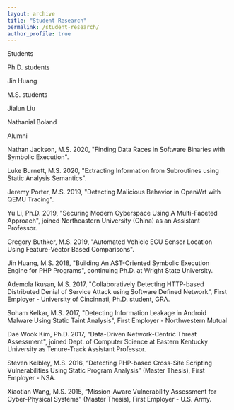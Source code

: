 ```yaml
---
layout: archive
title: "Student Research"
permalink: /student-research/
author_profile: true
---
```


Students

Ph.D. students

Jin Huang

M.S. students

Jialun Liu

Nathanial Boland

Alumni

Nathan Jackson, M.S. 2020, "Finding Data Races in Software Binaries with Symbolic Execution". 

Luke Burnett, M.S. 2020, "Extracting Information from Subroutines using Static Analysis Semantics".

Jeremy Porter, M.S. 2019, "Detecting Malicious Behavior in OpenWrt with QEMU Tracing".

Yu Li, Ph.D. 2019, "Securing Modern Cyberspace Using A Multi-Faceted Approach", joined Northeastern University (China) as an Assistant Professor. 

Gregory Buthker, M.S. 2019, "Automated Vehicle ECU Sensor Location Using Feature-Vector Based Comparisons".

Jin Huang, M.S. 2018, "Building An AST-Oriented Symbolic Execution Engine for PHP Programs", continuing Ph.D. at Wright State University.

Ademola Ikusan, M.S. 2017, "Collaboratively Detecting HTTP-based Distributed Denial of Service Attack using Software Defined Network", First Employer - University of Cincinnati, Ph.D. student, GRA. 

Soham Kelkar, M.S. 2017, "Detecting Information Leakage in Android Malware Using Static Taint Analysis", First Employer - Northwestern Mutual

Dae Wook Kim, Ph.D. 2017, "Data-Driven Network-Centric Threat Assessment", joined Dept. of Computer Science at Eastern Kentucky University as Tenure-Track Assistant Professor.  

Steven Kelbley, M.S. 2016, “Detecting PHP-based Cross-Site Scripting Vulnerabilities Using Static Program Analysis” (Master Thesis), First Employer - NSA.

Xiaotian Wang, M.S. 2015, “Mission-Aware Vulnerability Assessment for Cyber-Physical Systems” (Master Thesis),  First Employer - U.S. Army.

<nbsp>
